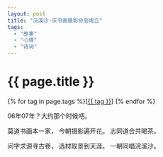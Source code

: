 ```yaml
---
layout: post
title: "浣溪沙·庆书画摄影协会成立"
tags:
  - "故事"
  - "心情"
  - "诗词"
---
```


# {{ page.title }}

<div class="tags">
{% for tag in page.tags %}[<a class="tag" href="/tags.html#{{ tag }}">{{ tag }}</a>] {% endfor %}
</div>


06年07年？大约那个时候吧。


莫道书画本一家，
今朝摄影遍开花。
志同道合共喝茶。

问字求源寻古卷，
选材取景到天涯。
一朝同唱浣溪沙。
